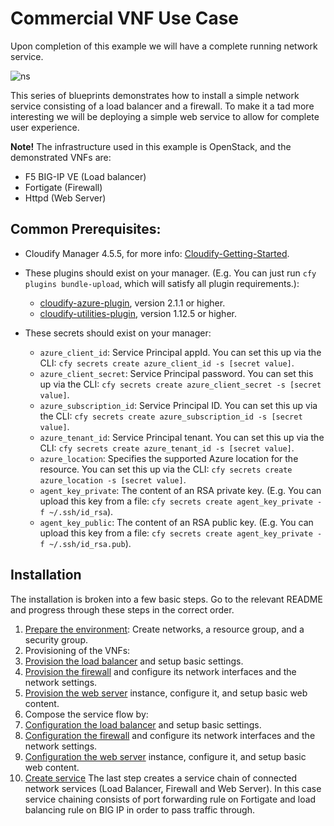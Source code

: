 # Commercial VNF Use Case

Upon completion of this example we will have a complete running network service.

![ns](https://user-images.githubusercontent.com/30900001/52050834-12889e00-2552-11e9-9a68-452e92cc7014.png)

This series of blueprints demonstrates how to install a simple network service consisting of a load balancer and a firewall. To make it a tad more interesting we will be deploying a simple web service to allow for complete user experience.

**Note!**
The infrastructure used in this example is OpenStack, and the demonstrated VNFs are:
  * F5 BIG-IP VE (Load balancer)
  * Fortigate (Firewall)
  * Httpd (Web Server)

## Common Prerequisites:

* Cloudify Manager 4.5.5, for more info: [Cloudify-Getting-Started](https://cloudify.co/download/).

* These plugins should exist on your manager. (E.g. You can just run `cfy plugins bundle-upload`, which will satisfy all plugin requirements.):
  * [cloudify-azure-plugin](https://github.com/cloudify-cosmo/cloudify-openstack-plugin/releases), version 2.1.1 or higher.
  * [cloudify-utilities-plugin](https://github.com/cloudify-incubator/cloudify-utilities-plugin/releases), version 1.12.5 or higher.

* These secrets should exist on your manager:
  * `azure_client_id`: Service Principal appId. You can set this up via the CLI: `cfy secrets create azure_client_id -s [secret value]`.
  * `azure_client_secret`: Service Principal password. You can set this up via the CLI: `cfy secrets create azure_client_secret -s [secret value]`.
  * `azure_subscription_id`: Service Principal ID. You can set this up via the CLI: `cfy secrets create azure_subscription_id -s [secret value]`.
  * `azure_tenant_id`: Service Principal tenant. You can set this up via the CLI: `cfy secrets create azure_tenant_id -s [secret value]`.
  * `azure_location`: Specifies the supported Azure location for the resource. You can set this up via the CLI: `cfy secrets create azure_location -s [secret value]`.
  * `agent_key_private`: The content of an RSA private key. (E.g. You can upload this key from a file: `cfy secrets create agent_key_private -f ~/.ssh/id_rsa`).
  * `agent_key_public`: The content of an RSA public key. (E.g. You can upload this key from a file: `cfy secrets create agent_key_private -f ~/.ssh/id_rsa.pub`).


## Installation

The installation is broken into a few basic steps. Go to the relevant README and progress through these steps in the correct order.

1. [Prepare the environment](network-topology/README.md##Installation): Create networks, a resource group, and a security group.
1. Provisioning of the VNFs:
  1. [Provision the load balancer](bigip/README.md##Provisioning) and setup basic settings.
  1. [Provision the firewall](fortigate/README.md##Provisioning) and configure its network interfaces and the network settings.
  1. [Provision the web server](httpd/README.md##Provisioning) instance, configure it, and setup basic web content.
1. Compose the service flow by:
  1. [Configuration the load balancer](bigip/README.md##Configuration) and setup basic settings.
  1. [Configuration the firewall](fortigate/README.md##Configuration) and configure its network interfaces and the network settings.
  1. [Configuration the web server](httpd/README.md##Configuration) instance, configure it, and setup basic web content.
1. [Create service](service/README.md) The last step creates a service chain of connected network services (Load Balancer, Firewall and Web Server). In this case service chaining consists of port forwarding rule on Fortigate and load balancing rule on BIG IP in order to pass traffic through.
